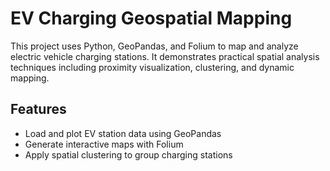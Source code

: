 # EV Charging Geospatial Mapping

This project uses Python, GeoPandas, and Folium to map and analyze electric vehicle charging stations. It demonstrates practical spatial analysis techniques including proximity visualization, clustering, and dynamic mapping.

## Features
- Load and plot EV station data using GeoPandas
- Generate interactive maps with Folium
- Apply spatial clustering to group charging stations
